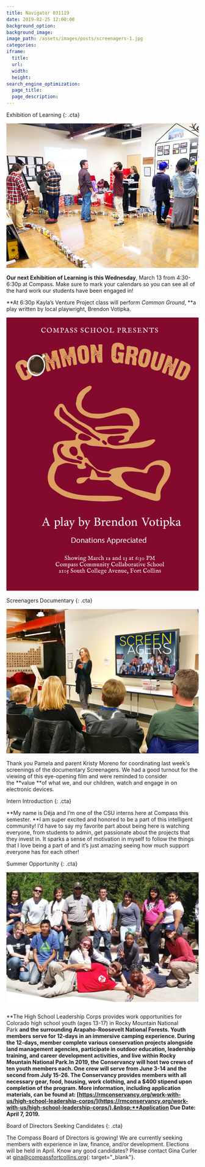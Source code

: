 ```yaml
---
title: Navigator 031119
date: 2019-02-25 12:00:00
background_option:
background_image:
image_path: /assets/images/posts/screenagers-1.jpg
categories:
iframe:
  title:
  url:
  width:
  height:
search_engine_optimization:
  page_title:
  page_description:
---
```


Exhibition of Learning
{: .cta}

![](/assets/images/all-photos-from-december-exhibition-1.jpg)

**Our next Exhibition of Learning is this Wednesday**, March 13 from 4:30-6:30p at Compass. Make sure to mark your calendars so you can see all of the hard work our students have been engaged in!

**At 6:30p Kayla’s Venture Project class will perform&nbsp;*Common Ground*,&nbsp;**a play written by local playwright, Brendon Votipka.

![](/assets/images/common-ground-play-poster-1.jpg)

Screenagers Documentary
{: .cta}

![](/assets/images/screenagers-1.jpg)

Thank you Pamela and parent Kristy Moreno for coordinating last week's screenings of the documentary Screenagers. We had a good turnout for the viewing of this eye-opening film and were reminded to consider the&nbsp;**value&nbsp;**of what we, and our children, watch and engage in on electronic devices.&nbsp;

Intern Introduction
{: .cta}

**My name is D&eacute;ja and I’m one of the CSU interns here at Compass this semester.&nbsp;**I am super excited and honored to be a part of this intelligent community! I’d have to say my favorite part about being here is watching everyone, from students to admin, get passionate about the projects that they invest in. It sparks a sense of motivation in myself to follow the things that I love being a part of and it’s just amazing seeing how much support everyone has for each other!

Summer Opportunity
{: .cta}

![](/assets/images/screen-shot-2019-03-08-at-1-08-23-pm-1.png)

**The High School Leadership Corps provides work opportunities for Colorado high school youth (ages 13-17) in Rocky Mountain National Park&nbsp;**and the surrounding Arapaho-Roosevelt National Forests. Youth members serve for 12-days in an immersive camping experience. During the 12-days, member complete various conservation projects alongside land management agencies, participate in outdoor education, leadership training, and career development activities, and live within Rocky Mountain National Park.In 2019, the Conservancy will host two crews of ten youth members each. One crew will serve from June 3-14 and the second from July 15-26. The Conservancy provides members with all necessary gear, food, housing, work clothing, and a $400 stipend upon completion of the program. More information, including application materials, can be found at:&nbsp;[https://rmconservancy.org/work-with-us/high-school-leadership-corps/](https://rmconservancy.org/work-with-us/high-school-leadership-corps/).&nbsp;**Application Due Date: April 7, 2019.**

Board of Directors Seeking Candidates
{: .cta}

The Compass Board of Directors is growing! We are currently seeking members with experience in law, finance, and/or development. Elections will be held in April. Know any good candidates? Please contact Gina Curler at&nbsp;[gina@compassfortcollins.org](mailto:gina@compassfortcollins.org){: target="_blank"}.
